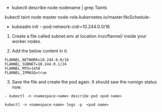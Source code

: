 - kubectl describe node nodename | grep Taints

kubectl taint node master node-role.kubernetes.io/master:NoSchedule-




- kubeadm init --pod-network-cidr=10.244.0.0/16

1. Create a file called subnet.env at location /run/flannel/ inside your worker nodes.

2. Add the below content in it.
```
FLANNEL_NETWORK=10.244.0.0/16
FLANNEL_SUBNET=10.244.0.1/24
FLANNEL_MTU=1450
FLANNEL_IPMASQ=true
```
3. Save the file and create the pod again. It should saw the runnign status now.


```
- kubectl -n <namespace-name> describe pod <pod name>

kubectl -n <namespace-name> logs -p  <pod name> 
```
